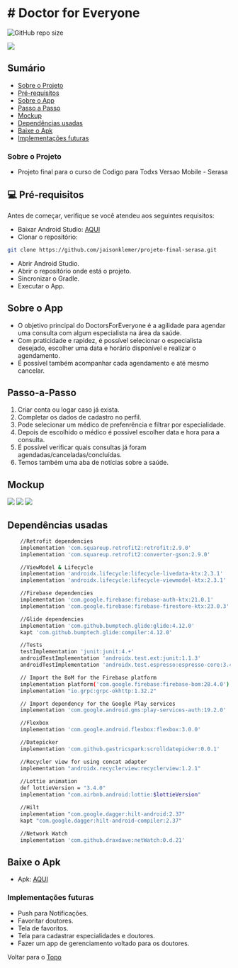 # # Doctor for Everyone

<!---Esses são exemplos. Veja https://shields.io para outras pessoas ou para personalizar este conjunto de escudos. Você pode querer incluir dependências, status do projeto e informações de licença aqui--->

![GitHub repo size](https://img.shields.io/github/repo-size/jaisonklemer/projeto-final-serasa)

<p>
  <img src="https://raw.githubusercontent.com/jaisonklemer/projeto-final-serasa/master/images/Doctors%20for%20Everyone.png" />
</p>

## Sumário
- [Sobre o Projeto](#sobre-o-projeto)
- [Pré-requisitos](#-pré-requisitos)
- [Sobre o App](#sobre-o-app)
- [Passo a Passo](#passo-a-passo)
- [Mockup](#mockup)
- [Dependências usadas](#dependências-usadas)
- [Baixe o Apk](#baixe-o-apk)
- [Implementações futuras](#implementações-futuras)

### Sobre o Projeto
- Projeto final para o curso de Codigo para Todxs Versao Mobile - Serasa

## 💻 Pré-requisitos

Antes de começar, verifique se você atendeu aos seguintes requisitos:
<!---Estes são apenas requisitos de exemplo. Adicionar, duplicar ou remover conforme necessário--->
* Baixar Android Studio: [AQUI](https://developer.android.com/studio)
* Clonar o repositório: 
```sh
git clone https://github.com/jaisonklemer/projeto-final-serasa.git
```
* Abrir Android Studio.
* Abrir o repositório onde está o projeto.
* Sincronizar o Gradle.
* Executar o App.

## Sobre o App
- O objetivo principal do DoctorsForEveryone é a agilidade para agendar uma consulta com algum especialista na área da saúde.
- Com praticidade e rapidez, é possível selecionar o especialista desejado, escolher uma data e horário disponível e realizar o agendamento. 
- É possível também acompanhar cada agendamento e até mesmo cancelar.

## Passo-a-Passo
1. Criar conta ou logar caso já exista.
2. Completar os dados de cadastro no perfil.
3. Pode selecionar um médico de prefenrência e filtrar por especialidade.
4. Depois de escolhido o médico é possivel escolher data e hora para a consulta.
5. É possível verificar quais consultas já foram agendadas/canceladas/concluídas.
6. Temos também uma aba de notícias sobre a saúde.

## Mockup
<p>
  <img src="https://github.com/jaisonklemer/projeto-final-serasa/blob/master/images/Page1.png" />
  <img src="https://github.com/jaisonklemer/projeto-final-serasa/blob/master/images/Page2.png" />
  <img src="https://github.com/jaisonklemer/projeto-final-serasa/blob/master/images/Page3.png" />
</p>

## Dependências usadas
```sh
    //Retrofit dependencies
    implementation 'com.squareup.retrofit2:retrofit:2.9.0'
    implementation 'com.squareup.retrofit2:converter-gson:2.9.0'

    //ViewModel & Lifecycle
    implementation 'androidx.lifecycle:lifecycle-livedata-ktx:2.3.1'
    implementation 'androidx.lifecycle:lifecycle-viewmodel-ktx:2.3.1'

    //Firebase dependencies
    implementation 'com.google.firebase:firebase-auth-ktx:21.0.1'
    implementation 'com.google.firebase:firebase-firestore-ktx:23.0.3'

    //Glide dependencies
    implementation 'com.github.bumptech.glide:glide:4.12.0'
    kapt 'com.github.bumptech.glide:compiler:4.12.0'

    //Tests
    testImplementation 'junit:junit:4.+'
    androidTestImplementation 'androidx.test.ext:junit:1.1.3'
    androidTestImplementation 'androidx.test.espresso:espresso-core:3.4.0'

    // Import the BoM for the Firebase platform
    implementation platform('com.google.firebase:firebase-bom:28.4.0')
    implementation "io.grpc:grpc-okhttp:1.32.2"

    // Import dependency for the Google Play services
    implementation 'com.google.android.gms:play-services-auth:19.2.0'

    //Flexbox
    implementation 'com.google.android.flexbox:flexbox:3.0.0'

    //Datepicker
    implementation 'com.github.gastricspark:scrolldatepicker:0.0.1'

    //Recycler view for using concat adapter
    implementation "androidx.recyclerview:recyclerview:1.2.1"
    
    //Lottie animation
    def lottieVersion = "3.4.0"
    implementation "com.airbnb.android:lottie:$lottieVersion"

    //Hilt
    implementation "com.google.dagger:hilt-android:2.37"
    kapt "com.google.dagger:hilt-android-compiler:2.37"

    //Network Watch
    implementation 'com.github.draxdave:netWatch:0.d.21'
```
## Baixe o Apk
- Apk: [AQUI](https://drive.google.com/file/d/14bR_dVVt-05-QceZyA1Ppe27cMPmvBw5/view?usp=sharing)

### Implementações futuras
- Push para Notificações.
- Favoritar doutores.
- Tela de favoritos.
- Tela para cadastrar especialidades e doutores.
- Fazer um app de gerenciamento voltado para os doutores.

Voltar para o [Topo](#-doctor-for-everyone)
